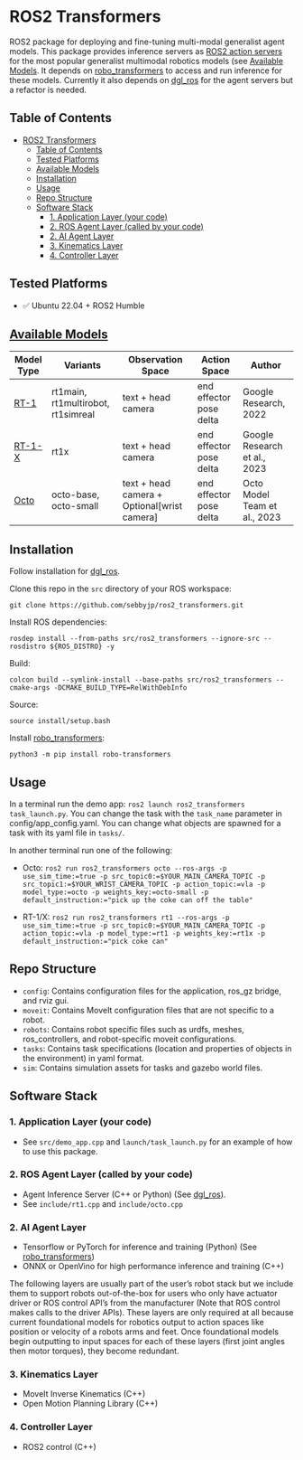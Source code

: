 # ROS2 Transformers

ROS2 package for deploying and fine-tuning multi-modal generalist agent models. This package provides inference servers as [ROS2 action servers](https://docs.ros.org/en/humble/Tutorials/Intermediate/Writing-an-Action-Server-Client/Cpp.html) for the most popular generalist multimodal robotics models (see [Available Models](#available-models). It depends on [robo_transformers](https://github.com/sebbyjp/robo_transformers) to access and run inference for these models. Currently it also depends on  [dgl_ros](https://github.com/sebbyjp/dgl_ros) for the agent servers but a refactor is needed.

## Table of Contents

- [ROS2 Transformers](#ros2-transformers)
  - [Table of Contents](#table-of-contents)
  - [Tested Platforms](#tested-platforms)
  - [Available Models](#available-models)
  - [Installation](#installation)
  - [Usage](#usage)
  - [Repo Structure](#repo-structure)
  - [Software Stack](#software-stack)
    - [1. Application Layer (your code)](#1-application-layer-your-code)
    - [2. ROS Agent Layer (called by your code)](#2-ros-agent-layer-called-by-your-code)
    - [2. AI Agent Layer](#2-ai-agent-layer)
    - [3. Kinematics Layer](#3-kinematics-layer)
    - [4. Controller Layer](#4-controller-layer)
  
## Tested Platforms

- :white_check_mark: Ubuntu 22.04 + ROS2 Humble

## [Available Models](#available-models)

| Model Type |  Variants | Observation Space | Action Space | Author |
| ---------- | --------- | ------- | ------- | ------- |
| [RT-1](https://robotics-transformer1.github.io/)     | rt1main, rt1multirobot, rt1simreal | text + head camera | end effector pose delta |  Google Research, 2022 |
| [RT-1-X](https://robotics-transformer-x.github.io/)  | rt1x   | text + head camera | end effector pose delta |  Google Research et al., 2023 |
| [Octo](https://github.com/octo-models/octo) | octo-base, octo-small | text + head camera + Optional[wrist camera] | end effector pose delta |  Octo Model Team et al., 2023 |

## Installation

Follow installation for [dgl_ros](https://github.com/sebbyjp/dgl_ros).

Clone this repo in the `src` directory of your ROS workspace:

`git clone https://github.com/sebbyjp/ros2_transformers.git`

Install ROS dependencies:

`rosdep install --from-paths src/ros2_transformers --ignore-src --rosdistro ${ROS_DISTRO} -y`

Build:

`colcon build --symlink-install --base-paths src/ros2_transformers --cmake-args -DCMAKE_BUILD_TYPE=RelWithDebInfo`

Source:

`source install/setup.bash`

Install [robo_transformers](https://github.com/sebbyjp/robo_transformers):

`python3 -m pip install robo-transformers`

## Usage

In a terminal run the demo app: `ros2 launch ros2_transformers task_launch.py`. You can change the task with the `task_name` parameter in config/app_config.yaml. You can change what objects are spawned for a task with its yaml file in `tasks/`.

In another terminal run one of the following:

- Octo: `ros2 run ros2_transformers octo --ros-args -p use_sim_time:=true -p src_topic0:=$YOUR_MAIN_CAMERA_TOPIC -p src_topic1:=$YOUR_WRIST_CAMERA_TOPIC -p action_topic:=vla -p model_type:=octo -p weights_key:=octo-small -p default_instruction:="pick up the coke can off the table"`

- RT-1/X: `ros2 run ros2_transformers rt1 --ros-args -p use_sim_time:=true -p src_topic0:=$YOUR_MAIN_CAMERA_TOPIC -p action_topic:=vla -p model_type:=rt1 -p weights_key:=rt1x -p default_instruction:="pick coke can"`

## Repo Structure

- ``config``: Contains configuration files for the application, ros_gz bridge, and rviz gui.
- ``moveit``: Contains MoveIt configuration files that are not specific to a robot.
- ``robots``: Contains robot specific files such as urdfs, meshes, ros_controllers, and robot-specific moveit configurations.
- ``tasks``: Contains task specifications (location and properties of objects in the environment) in yaml format.
- ``sim``: Contains simulation assets for tasks and gazebo world files.

## Software Stack

### 1. Application Layer (your code)

- See `src/demo_app.cpp` and `launch/task_launch.py` for an example of how to use this package.

### 2. ROS Agent Layer (called by your code)

- Agent Inference Server (C++ or Python) (See [dgl_ros](https://github.com/sebbyjp/dgl_ros)).
- See `include/rt1.cpp` and `include/octo.cpp`

### 2. AI Agent Layer

- Tensorflow or PyTorch for inference and training (Python) (See [robo_transformers](https://github.com/sebbyjp/robo_transformers))
- ONNX or OpenVino for high performance inference and training (C++)

The following layers are usually part of the user’s robot stack but we include them to support robots out-of-the-box for users who only have actuator driver or ROS control API’s from the manufacturer (Note that ROS control makes calls to the driver APIs). These layers are only required at all because current foundational models for robotics output to action spaces like position or velocity of a robots arms and feet. Once foundational models begin outputting to input spaces for each of these layers (first joint angles then motor torques), they become redundant.

### 3. Kinematics Layer

- MoveIt Inverse Kinematics (C++)
- Open Motion Planning Library (C++)

### 4. Controller Layer

- ROS2 control (C++)
